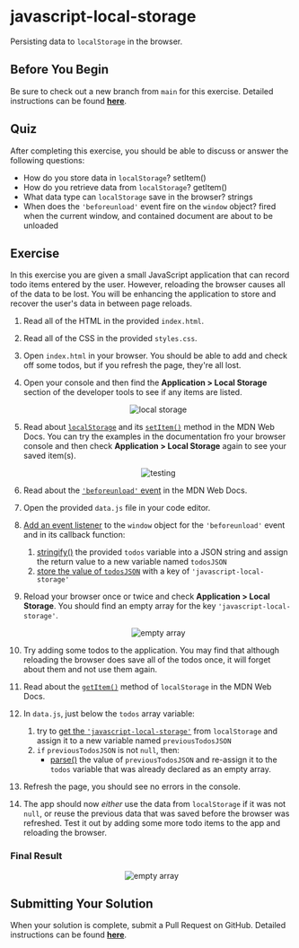 # javascript-local-storage

Persisting data to `localStorage` in the browser.

## Before You Begin

Be sure to check out a new branch from `main` for this exercise. Detailed instructions can be found [**here**](../../guides/starting-an-exercise).

## Quiz

After completing this exercise, you should be able to discuss or answer the following questions:

- How do you store data in `localStorage`?
setItem()
- How do you retrieve data from `localStorage`?
getItem()
- What data type can `localStorage` save in the browser?
strings
- When does the `'beforeunload'` event fire on the `window` object?
 fired when the current window, and contained document are about to be unloaded
## Exercise

In this exercise you are given a small JavaScript application that can record todo items entered by the user. However, reloading the browser causes all of the data to be lost. You will be enhancing the application to store and recover the user's data in between page reloads.

1. Read all of the HTML in the provided `index.html`.
1. Read all of the CSS in the provided `styles.css`.
1. Open `index.html` in your browser. You should be able to add and check off some todos, but if you refresh the page, they're all lost.
1. Open your console and then find the **Application > Local Storage** section of the developer tools to see if any items are listed.
    <p align="middle">
      <img src="assets/local-storage.gif" alt="local storage">
    </p>
1. Read about [`localStorage`](https://developer.mozilla.org/en-US/docs/Web/API/Window/localStorage) and its [`setItem()`](https://developer.mozilla.org/en-US/docs/Web/API/Storage/setItem) method in the MDN Web Docs. You can try the examples in the documentation fro your browser console and then check **Application > Local Storage** again to see your saved item(s).
    <p align="middle">
      <img src="assets/testing.gif" alt="testing">
    </p>
1. Read about the [`'beforeunload'` event](https://developer.mozilla.org/en-US/docs/Web/API/Window/beforeunload_event) in the MDN Web Docs.
1. Open the provided `data.js` file in your code editor.
1. [Add an event listener](https://developer.mozilla.org/en-US/docs/Web/API/EventTarget/addEventListener) to the `window` object for the `'beforeunload'` event and in its callback function:
    1. [stringify()](https://developer.mozilla.org/en-US/docs/Web/JavaScript/Reference/Global_Objects/JSON/stringify) the provided `todos` variable into a JSON string and assign the return value to a new variable named `todosJSON`
    1. [store the value of `todosJSON`](https://developer.mozilla.org/en-US/docs/Web/API/Storage/setItem) with a key of `'javascript-local-storage'`
1. Reload your browser once or twice and check **Application > Local Storage**. You should find an empty array for the key `'javascript-local-storage'`.
    <p align="middle">
      <img src="assets/empty-array.gif" alt="empty array">
    </p>
1. Try adding some todos to the application. You may find that although reloading the browser does save all of the todos once, it will forget about them and not use them again.

1. Read about the [`getItem()`](https://developer.mozilla.org/en-US/docs/Web/API/Storage/getItem) method of `localStorage` in the MDN Web Docs.
1. In `data.js`, just below the `todos` array variable:
    1. try to [get the `'javascript-local-storage'`](https://developer.mozilla.org/en-US/docs/Web/API/Storage/getItem) from `localStorage` and assign it to a new variable named `previousTodosJSON`
    1. `if` `previousTodosJSON` is not `null`, then:
        - [parse()](https://developer.mozilla.org/en-US/docs/Web/JavaScript/Reference/Global_Objects/JSON/parse) the value of `previousTodosJSON` and re-assign it to the `todos` variable that was already declared as an empty array.
1. Refresh the page, you should see no errors in the console.
1. The app should now _either_ use the data from `localStorage` if it was not `null`, or reuse the previous data that was saved before the browser was refreshed. Test it out by adding some more todo items to the app and reloading the browser.

### Final Result

<p align="middle">
  <img src="assets/saved-todos.gif" alt="empty array">
</p>

## Submitting Your Solution

When your solution is complete, submit a Pull Request on GitHub. Detailed instructions can be found [**here**](../../guides/submitting-your-solution).
